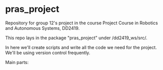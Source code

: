 # pras_project
Repository for group 12's project in the course Project Course in Robotics and Autonomous Systems, DD2419. 

This repo lays in the package "pras_project" under /dd2419_ws/src/.

In here we'll create scripts and write all the code we need for the project. We'll be using version control frequently.

Main parts:

